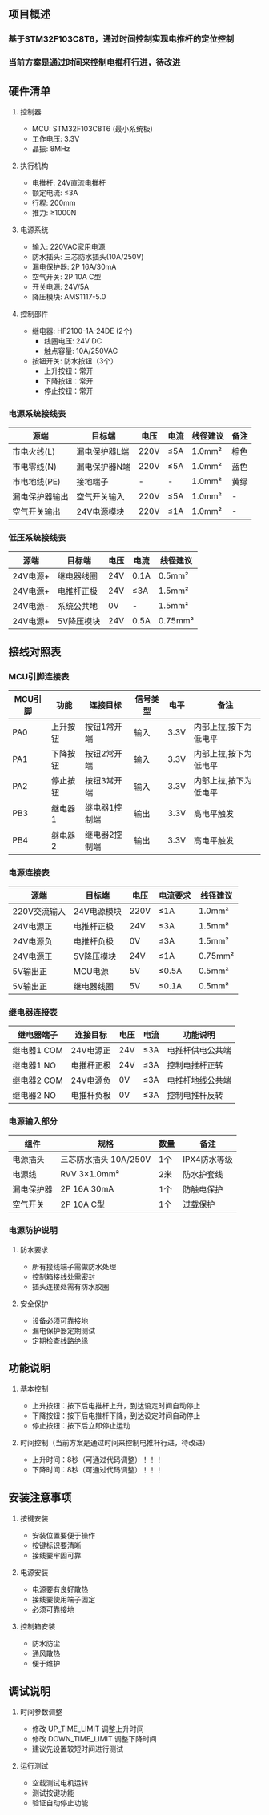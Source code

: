 ## 项目概述
### 基于STM32F103C8T6，通过时间控制实现电推杆的定位控制
### 当前方案是通过时间来控制电推杆行进，待改进
## 硬件清单
1. 控制器
   - MCU: STM32F103C8T6 (最小系统板)
   - 工作电压: 3.3V
   - 晶振: 8MHz

2. 执行机构
   - 电推杆: 24V直流电推杆
   - 额定电流: ≤3A
   - 行程: 200mm
   - 推力: ≥1000N

3. 电源系统
   - 输入: 220VAC家用电源
   - 防水插头: 三芯防水插头(10A/250V)
   - 漏电保护器: 2P 16A/30mA
   - 空气开关: 2P 10A C型
   - 开关电源: 24V/5A
   - 降压模块: AMS1117-5.0

4. 控制部件
   - 继电器: HF2100-1A-24DE (2个)
     * 线圈电压: 24V DC
     * 触点容量: 10A/250VAC
   - 按钮开关: 防水按钮（3个）
     * 上升按钮：常开
     * 下降按钮：常开
     * 停止按钮：常开

### 电源系统接线表
| 源端         | 目标端        | 电压  | 电流   | 线径建议 | 备注 |
|-------------|--------------|-------|--------|---------|------|
| 市电火线(L)  | 漏电保护器L端 | 220V  | ≤5A    | 1.0mm² | 棕色 |
| 市电零线(N)  | 漏电保护器N端 | 220V  | ≤5A    | 1.0mm² | 蓝色 |
| 市电地线(PE) | 接地端子      | -     | -      | 1.0mm² | 黄绿 |
| 漏电保护器输出| 空气开关输入  | 220V  | ≤5A    | 1.0mm² | - |
| 空气开关输出 | 24V电源模块   | 220V  | ≤1A    | 1.0mm² | - |

### 低压系统接线表
| 源端      | 目标端        | 电压 | 电流  | 线径建议 |
|----------|--------------|------|-------|---------|
| 24V电源+ | 继电器线圈    | 24V  | 0.1A  | 0.5mm² |
| 24V电源+ | 电推杆正极    | 24V  | ≤3A   | 1.5mm² |
| 24V电源- | 系统公共地    | 0V   | -     | 1.5mm² |
| 24V电源+ | 5V降压模块    | 24V  | 0.5A  | 0.75mm²|

## 接线对照表

### MCU引脚连接表
| MCU引脚 | 功能     | 连接目标      | 信号类型 | 电平 | 备注                |
|---------|----------|---------------|----------|------|------------------|
| PA0     | 上升按钮 | 按钮1常开端   | 输入     | 3.3V | 内部上拉,按下为低电平|
| PA1     | 下降按钮 | 按钮2常开端   | 输入     | 3.3V | 内部上拉,按下为低电平|
| PA2     | 停止按钮 | 按钮3常开端   | 输入     | 3.3V | 内部上拉,按下为低电平|
| PB3     | 继电器1  | 继电器1控制端 | 输出     | 3.3V | 高电平触发          |
| PB4     | 继电器2  | 继电器2控制端 | 输出     | 3.3V | 高电平触发          |

### 电源连接表
| 源端         | 目标端      | 电压 | 电流要求 | 线径建议 |
|--------------|-------------|------|----------|----------|
| 220V交流输入 | 24V电源模块 | 220V | ≤1A     | 1.0mm²   |
| 24V电源正    | 电推杆正极  | 24V  | ≤3A     | 1.5mm²   |
| 24V电源负    | 电推杆负极  | 0V   | ≤3A     | 1.5mm²   |
| 24V电源正    | 5V降压模块  | 24V  | ≤1A     | 0.75mm²  |
| 5V输出正     | MCU电源     | 5V   | ≤0.5A   | 0.5mm²   |
| 5V输出正     | 继电器线圈  | 5V   | ≤0.1A   | 0.5mm²   |

### 继电器连接表
| 继电器端子  | 连接目标   | 电压 | 电流 | 功能说明         |
|-------------|------------|------|------|------------------|
| 继电器1 COM | 24V电源正  | 24V  | ≤3A  | 电推杆供电公共端 |
| 继电器1 NO  | 电推杆正极 | 24V  | ≤3A  | 控制电推杆正转   |
| 继电器2 COM | 24V电源负  | 0V   | ≤3A  | 电推杆地线公共端 |
| 继电器2 NO  | 电推杆负极 | 0V   | ≤3A  | 控制电推杆反转   |

### 电源输入部分
| 组件 | 规格 | 数量 | 备注 |
|------|------|------|------|
| 电源插头 | 三芯防水插头 10A/250V | 1个 | IPX4防水等级 |
| 电源线 | RVV 3×1.0mm² | 2米 | 防水护套线 |
| 漏电保护器 | 2P 16A 30mA | 1个 | 防触电保护 |
| 空气开关 | 2P 10A C型 | 1个 | 过载保护 |

### 电源防护说明
1. 防水要求
   - 所有接线端子需做防水处理
   - 控制箱接线处需密封
   - 插头连接处需有防水胶圈

2. 安全保护
   - 设备必须可靠接地
   - 漏电保护器定期测试
   - 定期检查线路绝缘

## 功能说明
1. 基本控制
   - 上升按钮：按下后电推杆上升，到达设定时间自动停止
   - 下降按钮：按下后电推杆下降，到达设定时间自动停止
   - 停止按钮：按下后立即停止运动

2. 时间控制（当前方案是通过时间来控制电推杆行进，待改进）
   - 上升时间：8秒（可通过代码调整）！！！
   - 下降时间：8秒（可通过代码调整）！！！

## 安装注意事项
1. 按键安装
   - 安装位置要便于操作
   - 按键标识要清晰
   - 接线要牢固可靠

2. 电源安装
   - 电源要有良好散热
   - 接线要使用端子固定
   - 必须可靠接地

3. 控制箱安装
   - 防水防尘
   - 通风散热
   - 便于维护

## 调试说明
1. 时间参数调整
   - 修改 UP_TIME_LIMIT 调整上升时间
   - 修改 DOWN_TIME_LIMIT 调整下降时间
   - 建议先设置较短时间进行测试

2. 运行测试
   - 空载测试电机运转
   - 测试按键功能
   - 验证自动停止功能


